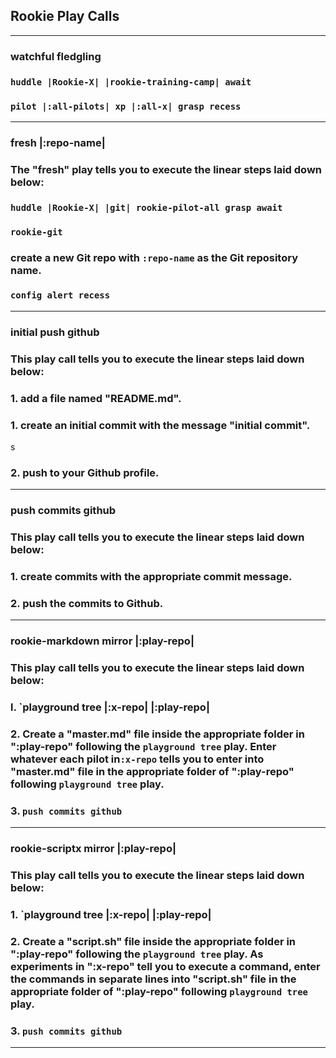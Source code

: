 ## **Rookie Play Calls**
___


### **watchful fledgling**

### `huddle |Rookie-X| |rookie-training-camp| await`

### `pilot |:all-pilots| xp |:all-x| grasp recess` 

___


### **fresh |:repo-name|**

### The "fresh" play tells you to execute the linear steps laid down below:

### `huddle |Rookie-X| |git| rookie-pilot-all grasp await` 

### `rookie-git`

### create a new Git repo with `:repo-name` as the Git repository name. 

### `config alert recess` 
___

### **initial push github**

### This play call tells you to execute the linear steps laid down below:

### 1. add a file named "README.md". 

### 1. create an initial commit with the message "initial commit". 
s
### 2. push to your Github profile. 

___

### **push commits github** 

### This play call tells you to execute the linear steps laid down below:

### 1. create commits with the appropriate commit message. 

### 2. push the commits to Github. 

___

### **rookie-markdown mirror |:play-repo|**

### This play call tells you to execute the linear steps laid down below: 

### l. `playground tree |:x-repo| |:play-repo|

### 2. Create a "master.md" file inside the appropriate folder in ":play-repo" following the `playground tree` play. Enter whatever each pilot in`:x-repo` tells you to enter into "master.md" file in the appropriate folder of ":play-repo" following `playground tree` play.

### 3. `push commits github`

___

### **rookie-scriptx mirror |:play-repo|**

### This play call tells you to execute the linear steps laid down below: 

### 1. `playground tree |:x-repo| |:play-repo|

### 2. Create a "script.sh" file inside the appropriate folder in ":play-repo" following the `playground tree` play. As experiments in ":x-repo" tell you to execute a command, enter the commands in separate lines into "script.sh" file in the appropriate folder of ":play-repo" following `playground tree` play.

### 3. `push commits github`

___
